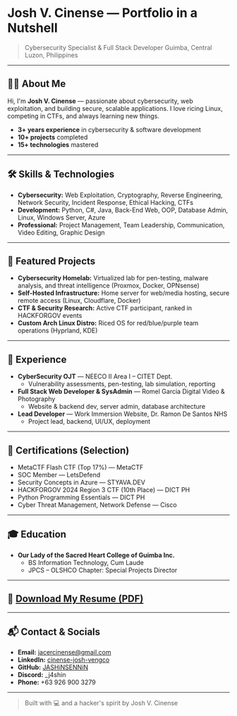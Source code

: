 # Josh V. Cinense — Portfolio in a Nutshell

> Cybersecurity Specialist & Full Stack Developer
> Guimba, Central Luzon, Philippines

---

## 👨‍💻 About Me
Hi, I'm **Josh V. Cinense** — passionate about cybersecurity, web exploitation, and building secure, scalable applications. I love ricing Linux, competing in CTFs, and always learning new things.

- **3+ years experience** in cybersecurity & software development
- **10+ projects** completed
- **15+ technologies** mastered

---

## 🛠️ Skills & Technologies
- **Cybersecurity:** Web Exploitation, Cryptography, Reverse Engineering, Network Security, Incident Response, Ethical Hacking, CTFs
- **Development:** Python, C#, Java, Back-End Web, OOP, Database Admin, Linux, Windows Server, Azure
- **Professional:** Project Management, Team Leadership, Communication, Video Editing, Graphic Design

---

## 🚩 Featured Projects
- **Cybersecurity Homelab:** Virtualized lab for pen-testing, malware analysis, and threat intelligence (Proxmox, Docker, OPNsense)
- **Self-Hosted Infrastructure:** Home server for web/media hosting, secure remote access (Linux, Cloudflare, Docker)
- **CTF & Security Research:** Active CTF participant, ranked in HACKFORGOV events
- **Custom Arch Linux Distro:** Riced OS for red/blue/purple team operations (Hyprland, KDE)

---

## 💼 Experience
- **CyberSecurity OJT** — NEECO II Area I – CITET Dept.
  - Vulnerability assessments, pen-testing, lab simulation, reporting
- **Full Stack Web Developer & SysAdmin** — Romel Garcia Digital Video & Photography
  - Website & backend dev, server admin, database architecture
- **Lead Developer** — Work Immersion Website, Dr. Ramon De Santos NHS
  - Project lead, backend, UI/UX, deployment

---

## 🏅 Certifications (Selection)
- MetaCTF Flash CTF (Top 17%) — MetaCTF
- SOC Member — LetsDefend
- Security Concepts in Azure — STYAVA.DEV
- HACKFORGOV 2024 Region 3 CTF (10th Place) — DICT PH
- Python Programming Essentials — DICT PH
- Cyber Threat Management, Network Defense — Cisco

---

## 🎓 Education
- **Our Lady of the Sacred Heart College of Guimba Inc.**
  - BS Information Technology, Cum Laude
  - JPCS – OLSHCO Chapter: Special Projects Director

---

## 📄 [Download My Resume (PDF)](src/CinenseJoshResumeV3.pdf)

---

## 📬 Contact & Socials
- **Email:** jacercinense@gmail.com
- **LinkedIn:** [cinense-josh-vengco](https://www.linkedin.com/in/cinense-josh-vengco/)
- **GitHub:** [JASHiNSENNiN](https://github.com/JASHiNSENNiN)
- **Discord:** _j4shin
- **Phone:** +63 926 900 3279

---

> Built with 💻 and a hacker's spirit by Josh V. Cinense 
